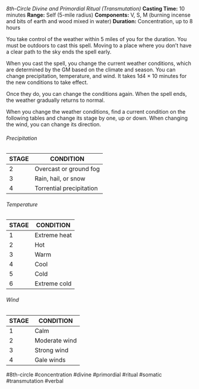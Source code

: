 *8th-Circle Divine and Primordial Ritual (Transmutation)*
**Casting Time:** 10 minutes
**Range:** Self (5-mile radius)
**Components:** V, S, M (burning incense and bits of earth and wood mixed in water)
**Duration:** Concentration, up to 8 hours

You take control of the weather within 5 miles of you for the duration. You must be outdoors to cast this spell. Moving to a place where you don’t have a clear path to the sky ends the spell early.

When you cast the spell, you change the current weather conditions, which are determined by the GM based on the climate and season. You can change precipitation, temperature, and wind. It takes 1d4 × 10 minutes for the new conditions to take effect.

Once they do, you can change the conditions again. When the spell ends, the weather gradually returns to normal.

When you change the weather conditions, find a current condition on the following tables and change its stage by one, up or down. When changing the wind, you can change its direction.
###### Precipitation
| STAGE | CONDITION                |
| ----- | ------------------------ |
| 2     | Overcast or ground fog   |
| 3     | Rain, hail, or snow      |
| 4     | Torrential precipitation |
###### Temperature
| STAGE | CONDITION    |
| ----- | ------------ |
| 1     | Extreme heat |
| 2     | Hot          |
| 3     | Warm         |
| 4     | Cool         |
| 5     | Cold         |
| 6     | Extreme cold |
###### Wind
| STAGE | CONDITION |
| ----- | --------- |
| 1 | Calm |
| 2 | Moderate wind |
| 3 | Strong wind |
| 4 | Gale winds |

#8th-circle #concentration #divine #primordial #ritual #somatic #transmutation #verbal

